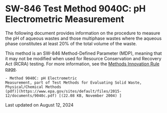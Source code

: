 
# SW-846 Test Method 9040C: pH Electrometric Measurement  


The following document provides information on the procedure to measure
the pH of aqueous wastes and those multiphase wastes where the aqueous
phase constitutes at least 20% of the total volume of the waste.

This method is an SW-846 Method-Defined Parameter (MDP), meaning that it
may not be modified when used for Resource Conservation and Recovery Act
(RCRA) testing. For more information, see the [Methods Innovation Rule
page](/hw-sw846/final-rule-methods-innovation-rule).

    - Method 9040C: pH Electrometric
    Measurement, part of Test Methods for Evaluating Solid Waste,
    Physical/Chemical Methods
    (pdf)](https://www.epa.gov/sites/default/files/2015-12/documents/9040c.pdf) [(22.08 KB, November 2004) ] 

Last updated on August 12, 2024

